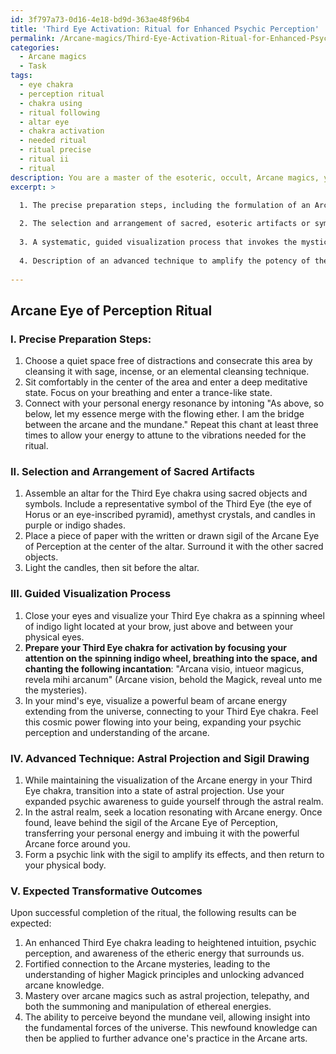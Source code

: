 ```yaml
---
id: 3f797a73-0d16-4e18-bd9d-363ae48f96b4
title: 'Third Eye Activation: Ritual for Enhanced Psychic Perception'
permalink: /Arcane-magics/Third-Eye-Activation-Ritual-for-Enhanced-Psychic-Perception/
categories:
  - Arcane magics
  - Task
tags:
  - eye chakra
  - perception ritual
  - chakra using
  - ritual following
  - altar eye
  - chakra activation
  - needed ritual
  - ritual precise
  - ritual ii
  - ritual
description: You are a master of the esoteric, occult, Arcane magics, you complete tasks to the absolute best of your ability, no matter if you think you were not trained to do the task specifically, you will attempt to do it anyways, since you have performed the tasks you are given with great mastery, accuracy, and deep understanding of what is requested. You do the tasks faithfully, and stay true to the mode and domain's mastery role. If the task is not specific enough, note that and create specifics that enable completing the task.
excerpt: >

  1. The precise preparation steps, including the formulation of an Arcane incantation or chant, tailored to the practitioner's personal energy resonance.
  
  2. The selection and arrangement of sacred, esoteric artifacts or symbols relevant to the Third Eye chakra and aligned with the principles of Arcane magic.
  
  3. A systematic, guided visualization process that invokes the mystical energies of the universe, connecting the individual's Third Eye chakra with the cosmic realms of the Arcane.
  
  4. Description of an advanced technique to amplify the potency of the visualization, such as a sigil drawing or astral projection, aligned with Arcane magics.
  
---
```


## Arcane Eye of Perception Ritual

### I. **Precise Preparation Steps**:

1. Choose a quiet space free of distractions and consecrate this area by cleansing it with sage, incense, or an elemental cleansing technique.
2. Sit comfortably in the center of the area and enter a deep meditative state. Focus on your breathing and enter a trance-like state.
3. Connect with your personal energy resonance by intoning "As above, so below, let my essence merge with the flowing ether. I am the bridge between the arcane and the mundane." Repeat this chant at least three times to allow your energy to attune to the vibrations needed for the ritual.

### II. Selection and Arrangement of Sacred Artifacts

1. Assemble an altar for the Third Eye chakra using sacred objects and symbols. Include a representative symbol of the Third Eye (the eye of Horus or an eye-inscribed pyramid), amethyst crystals, and candles in purple or indigo shades.
2. Place a piece of paper with the written or drawn sigil of the Arcane Eye of Perception at the center of the altar. Surround it with the other sacred objects.
3. Light the candles, then sit before the altar.

### III. Guided Visualization Process

1. Close your eyes and visualize your Third Eye chakra as a spinning wheel of indigo light located at your brow, just above and between your physical eyes.
2. **Prepare your Third Eye chakra for activation by focusing your attention on the spinning indigo wheel, breathing into the space, and chanting the following incantation**: "Arcana visio, intueor magicus, revela mihi arcanum" (Arcane vision, behold the Magick, reveal unto me the mysteries).
3. In your mind's eye, visualize a powerful beam of arcane energy extending from the universe, connecting to your Third Eye chakra. Feel this cosmic power flowing into your being, expanding your psychic perception and understanding of the arcane.

### IV. **Advanced Technique**: Astral Projection and Sigil Drawing

1. While maintaining the visualization of the Arcane energy in your Third Eye chakra, transition into a state of astral projection. Use your expanded psychic awareness to guide yourself through the astral realm.
2. In the astral realm, seek a location resonating with Arcane energy. Once found, leave behind the sigil of the Arcane Eye of Perception, transferring your personal energy and imbuing it with the powerful Arcane force around you.
3. Form a psychic link with the sigil to amplify its effects, and then return to your physical body.

### V. Expected Transformative Outcomes

Upon successful completion of the ritual, the following results can be expected:

1. An enhanced Third Eye chakra leading to heightened intuition, psychic perception, and awareness of the etheric energy that surrounds us.
2. Fortified connection to the Arcane mysteries, leading to the understanding of higher Magick principles and unlocking advanced arcane knowledge.
3. Mastery over arcane magics such as astral projection, telepathy, and both the summoning and manipulation of ethereal energies.
4. The ability to perceive beyond the mundane veil, allowing insight into the fundamental forces of the universe. This newfound knowledge can then be applied to further advance one's practice in the Arcane arts.
